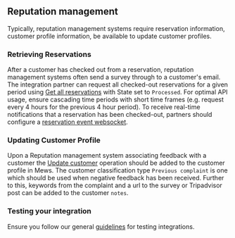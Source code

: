 ## Reputation management

Typically, reputation management systems require reservation information, customer profile information, be available to update customer profiles.

### Retrieving Reservations

After a customer has checked out from a reservation, reputation management systems often send a survey through to a customer's email. The integration partner can request all checked-out reservations for a given period using [Get all reservations](../operations/reservations.md#get-all-reservations) with State set to `Processed`. For optimal API usage, ensure cascading time periods with short time frames (e.g. request every 4 hours for the previous 4 hour period). To receive real-time notifications that a reservation has been checked-out, partners should configure a [reservation event websocket](../websockets.md#reservation-event).

### Updating Customer Profile

Upon a Reputation management system associating feedback with a customer the [Update customer](../operations/customers.md#update-customer) operation should be added to the customer profile in Mews. The customer classification type `Previous complaint` is one which should be used when negative feedback has been received. Further to this, keywords from the complaint and a url to the survey or Tripadvisor post can be added to the customer `notes`.

### Testing your integration

Ensure you follow our general [guidelines](../guidelines) for testing integrations.
